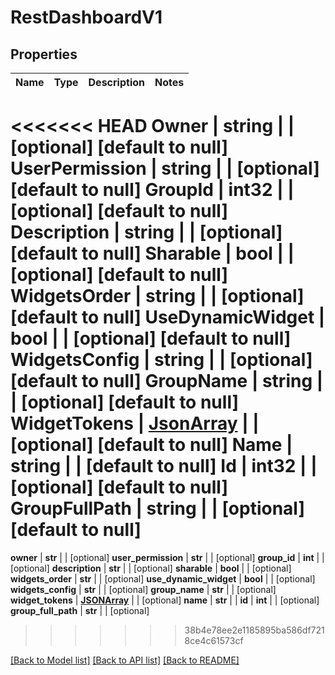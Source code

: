 # RestDashboardV1

## Properties
Name | Type | Description | Notes
------------ | ------------- | ------------- | -------------
<<<<<<< HEAD
**Owner** | **string** |  | [optional] [default to null]
**UserPermission** | **string** |  | [optional] [default to null]
**GroupId** | **int32** |  | [optional] [default to null]
**Description** | **string** |  | [optional] [default to null]
**Sharable** | **bool** |  | [optional] [default to null]
**WidgetsOrder** | **string** |  | [optional] [default to null]
**UseDynamicWidget** | **bool** |  | [optional] [default to null]
**WidgetsConfig** | **string** |  | [optional] [default to null]
**GroupName** | **string** |  | [optional] [default to null]
**WidgetTokens** | [**JsonArray**](JSONArray.md) |  | [optional] [default to null]
**Name** | **string** |  | [default to null]
**Id** | **int32** |  | [optional] [default to null]
**GroupFullPath** | **string** |  | [optional] [default to null]
=======
**owner** | **str** |  | [optional] 
**user_permission** | **str** |  | [optional] 
**group_id** | **int** |  | [optional] 
**description** | **str** |  | [optional] 
**sharable** | **bool** |  | [optional] 
**widgets_order** | **str** |  | [optional] 
**use_dynamic_widget** | **bool** |  | [optional] 
**widgets_config** | **str** |  | [optional] 
**group_name** | **str** |  | [optional] 
**widget_tokens** | [**JSONArray**](JSONArray.md) |  | [optional] 
**name** | **str** |  | 
**id** | **int** |  | [optional] 
**group_full_path** | **str** |  | [optional] 
>>>>>>> 38b4e78ee2e1185895ba586df7218ce4c61573cf

[[Back to Model list]](../README.md#documentation-for-models) [[Back to API list]](../README.md#documentation-for-api-endpoints) [[Back to README]](../README.md)


